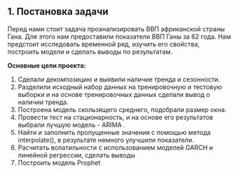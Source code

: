 ## 1. Постановка задачи

Перед нами стоит задача проанализировать ВВП африканской страны Гана. Для этого нам предоставили показатели ВВП Ганы за 62 года. 
Нам предстоит исследовать временной ряд, изучить его свойства, построить модели и сделать выводы по результатам.

**Основные цели проекта:**

1. Сделали декомпозицию и выявили наличие тренда и сезонности.
2. Разделили исходный набор данных на тренировочную и тестовую выборки и на основе тренировочных данных сделали вывод о наличии тренда.
3. Построена модель скользящего среднего, подобрали размер окна.
4. Провести тест на стационарность, и на основе его результатов выбрали лучшую модель - ARIMA .
5. Найти и заполнить пропущенные значения с помощью метода interpolate(), в результате немного улучшили показатели.
6. Расчитать волатильности с использованием моделей GARCH и линейной регрессии, сделать выводы
7. Построить модель Prophet